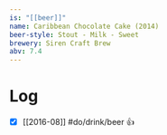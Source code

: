 ```yaml
---
is: "[[beer]]"
name: Caribbean Chocolate Cake (2014)
beer-style: Stout - Milk - Sweet
brewery: Siren Craft Brew
abv: 7.4
---
```

# Log
- [x] [[2016-08]] #do/drink/beer 👍
